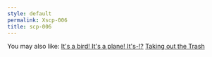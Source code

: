 ```yaml
---
style: default
permalink: Xscp-006
title: scp-006
---
```

You may also like:
[It's a bird! It's a plane! It's-!?](http://scp-wiki.net/it-s-a-bird-it-s-a-plane-it-s)
[Taking out the Trash](http://scp-wiki.net/taking-out-the-trash)